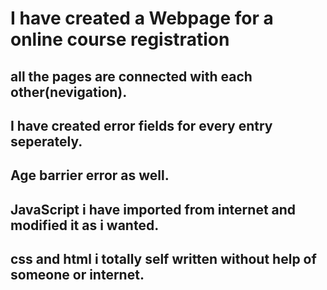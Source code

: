 # I have created a Webpage for a online course registration

## all the pages are connected with each other(nevigation).

## I have created error fields for every entry seperately.

## Age barrier error as well.

## JavaScript i have imported from internet and modified it as i wanted.

## css and html i totally self written without help of someone or internet.
